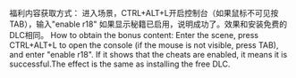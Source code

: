 福利内容获取方式：
进入场景，CTRL+ALT+L开启控制台（如果鼠标不可见按TAB），输入"enable r18"
如果显示秘籍已启用，说明成功了。效果和安装免费的DLC相同。
How to obtain the bonus content: Enter the scene, 
press CTRL+ALT+L to open the console 
(if the mouse is not visible, press TAB),
and enter "enable r18". If it shows that the cheats are enabled,
it means it is successful.The effect is the same as installing the free DLC.
